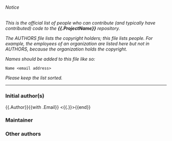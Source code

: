 ###### Notice

*This is the official list of people who can contribute (and typically have
contributed) code to the **{{.ProjectName}}** repository.*

*The AUTHORS file lists the copyright holders; this file lists people. For
example, the employees of an organization are listed here but not in AUTHORS,
because the organization holds the copyright.*

*Names should be added to this file like so:*

	Name <email address>

*Please keep the list sorted.*

* * *

### Initial author(s)

{{.Author}}{{with .Email}} <{{.}}>{{end}}

### Maintainer



### Other authors


